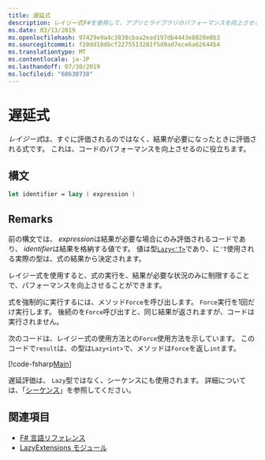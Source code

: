 ```yaml
---
title: 遅延式
description: レイジー式F#を使用して、アプリとライブラリのパフォーマンスを向上させる方法について説明します。
ms.date: 03/13/2019
ms.openlocfilehash: 97429e9a4c3838cbaa2ead197db4443e0820e8b3
ms.sourcegitcommit: f20dd18dbcf2275513281f5d9ad7ece6a62644b4
ms.translationtype: MT
ms.contentlocale: ja-JP
ms.lasthandoff: 07/30/2019
ms.locfileid: "68630738"
---
```

# <a name="lazy-expressions"></a>遅延式

*レイジー式*は、すぐに評価されるのではなく、結果が必要になったときに評価される式です。 これは、コードのパフォーマンスを向上させるのに役立ちます。

## <a name="syntax"></a>構文

```fsharp
let identifier = lazy ( expression )
```

## <a name="remarks"></a>Remarks

前の構文では、 *expression*は結果が必要な場合にのみ評価されるコードであり、 *identifier*は結果を格納する値です。 値は型[`Lazy<'T>`](https://msdn.microsoft.com/library/b29d0af5-6efb-4a55-a278-2662a4ecc489)であり、に`'T`使用される実際の型は、式の結果から決定されます。

レイジー式を使用すると、式の実行を、結果が必要な状況のみに制限することで、パフォーマンスを向上させることができます。

式を強制的に実行するには、メソッド`Force`を呼び出します。 `Force`実行を1回だけ実行します。 後続のを`Force`呼び出すと、同じ結果が返されますが、コードは実行されません。

次のコードは、レイジー式の使用方法との`Force`使用方法を示しています。 このコードで`result`は、の型は`Lazy<int>`で、メソッドは`Force`を返し`int`ます。

[!code-fsharp[Main](~/samples/snippets/fsharp/lang-ref-2/snippet73011.fs)]

遅延評価は、 `Lazy`型ではなく、シーケンスにも使用されます。 詳細については、「[シーケンス](sequences.md)」を参照してください。

## <a name="see-also"></a>関連項目

- [F# 言語リファレンス](index.md)
- [LazyExtensions モジュール](https://msdn.microsoft.com/library/86671f40-84a0-402a-867d-ae596218d948)
